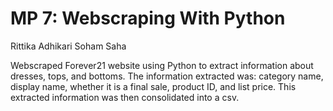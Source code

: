 # MP 7: Webscraping With Python
Rittika Adhikari 
Soham Saha

Webscraped Forever21 website using Python to extract information about dresses, tops, and bottoms. The information extracted was: category name, display name, whether it is a final sale, product ID, and list price. This extracted information was then consolidated into a csv. 
